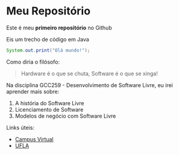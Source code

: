 # Meu Repositório

Este é meu **primeiro repositório** no Github

Eis um trecho de código em Java

``` Java
System.out.print("Olá mundo!");
```

Como diria o filósofo:

> Hardware é o que se chuta, Software é o que se xinga!

Na disciplina GCC259 - Desenvolvimento de Software Livre, eu irei aprender mais sobre:

1. A história do Software Livre
2. Licenciamento de Software
3. Modelos de negócio com Software Livre

Links úteis:

* [Campus Virtual](https://campusvirtual.ufla.br/site_campus/ "Este é o site do campus")
* [UFLA](https://ufla.br/)

